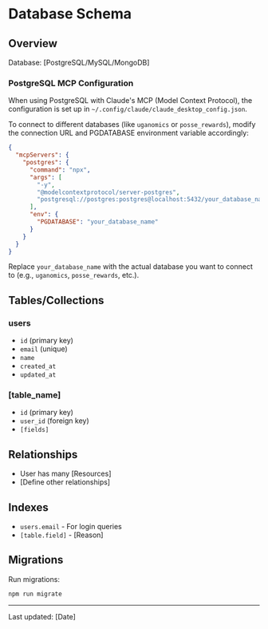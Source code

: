 # Database Schema

## Overview

Database: [PostgreSQL/MySQL/MongoDB]

### PostgreSQL MCP Configuration

When using PostgreSQL with Claude's MCP (Model Context Protocol), the configuration is set up in `~/.config/claude/claude_desktop_config.json`.

To connect to different databases (like `uganomics` or `posse_rewards`), modify the connection URL and PGDATABASE environment variable accordingly:

```json
{
  "mcpServers": {
    "postgres": {
      "command": "npx",
      "args": [
        "-y",
        "@modelcontextprotocol/server-postgres",
        "postgresql://postgres:postgres@localhost:5432/your_database_name"
      ],
      "env": {
        "PGDATABASE": "your_database_name"
      }
    }
  }
}
```

Replace `your_database_name` with the actual database you want to connect to (e.g., `uganomics`, `posse_rewards`, etc.).

## Tables/Collections

### users
- `id` (primary key)
- `email` (unique)
- `name`
- `created_at`
- `updated_at`

### [table_name]
- `id` (primary key)
- `user_id` (foreign key)
- `[fields]`

## Relationships

- User has many [Resources]
- [Define other relationships]

## Indexes

- `users.email` - For login queries
- `[table.field]` - [Reason]

## Migrations

Run migrations:
```bash
npm run migrate
```

---
Last updated: [Date]